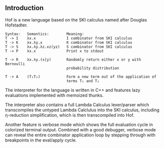## Introduction

Hof is a new language based on the SKI calculus named after Douglas Hofstadter.

    Syntax:   Semantics:        Meaning:
    T -> I    λx.x              I combinator from SKI calculus
    T -> K    λx.λy.x           K combinator from SKI calculus
    T -> S    λx.λy.λz.xz(yz)   S combinator from SKI calculus
    T -> P    λx.x              Print x to stdout

    T -> R    λx.λy.(x|y)       Randomly return either x or y with Bernoulli
                                probability distribution

    T -> A    (T₁T₂)            Form a new term out of the application of
                                terms T₁ and T₂

The interpreter for the language is written in C++ and features lazy evaluations
implemented with memoized thunks.

The interpreter also contains a full Lambda Calculus lexer/parser which
transcompiles the untyped Lambda Calclulus into the SKI calculus, including
η-reduction simplification, which is then transcompiled into Hof.

Another feature is verbose mode which shows the full evaluation cycle in
colorized terminal output.  Combined with a good debugger, verbose mode can
reveal the entire combinator application loop by stepping through with
breakpoints in the eval/apply cycle.
